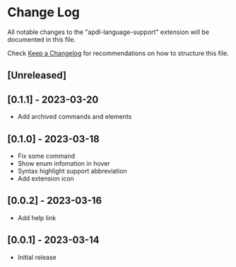 # Change Log

All notable changes to the "apdl-language-support" extension will be documented in this file.

Check [Keep a Changelog](http://keepachangelog.com/) for recommendations on how to structure this file.

## [Unreleased]

## [0.1.1] - 2023-03-20

- Add archived commands and elements

## [0.1.0] - 2023-03-18

- Fix some command
- Show enum infomation in hover
- Syntax highlight support abbreviation
- Add extension icon

## [0.0.2] - 2023-03-16

- Add help link

## [0.0.1] - 2023-03-14

- Initial release
